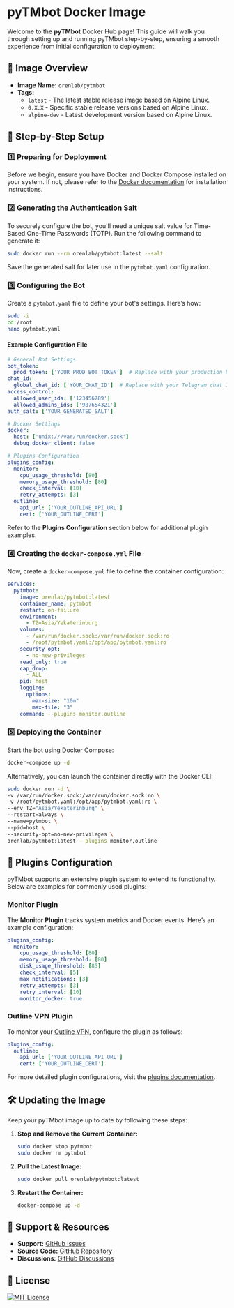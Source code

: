 # pyTMbot Docker Image

Welcome to the **pyTMbot** Docker Hub page! This guide will walk you through setting up and running pyTMbot step-by-step, ensuring a smooth experience from initial configuration to deployment.

## 🐋 Image Overview

- **Image Name:** `orenlab/pytmbot`
- **Tags:**
  - `latest` - The latest stable release image based on Alpine Linux.
  - `0.X.X` - Specific stable release versions based on Alpine Linux.
  - `alpine-dev` - Latest development version based on Alpine Linux.

## 🚀 Step-by-Step Setup

### 1️⃣ Preparing for Deployment

Before we begin, ensure you have Docker and Docker Compose installed on your system. If not, please refer to the [Docker documentation](https://docs.docker.com/get-docker/) for installation instructions.

### 2️⃣ Generating the Authentication Salt

To securely configure the bot, you'll need a unique salt value for Time-Based One-Time Passwords (TOTP). Run the following command to generate it:

```bash
sudo docker run --rm orenlab/pytmbot:latest --salt
```

Save the generated salt for later use in the `pytmbot.yaml` configuration.

### 3️⃣ Configuring the Bot

Create a `pytmbot.yaml` file to define your bot's settings. Here’s how:

```bash
sudo -i
cd /root
nano pytmbot.yaml
```

#### Example Configuration File

```yaml
# General Bot Settings
bot_token:
  prod_token: ['YOUR_PROD_BOT_TOKEN']  # Replace with your production bot token.
chat_id:
  global_chat_id: ['YOUR_CHAT_ID']  # Replace with your Telegram chat ID.
access_control:
  allowed_user_ids: ['123456789']
  allowed_admins_ids: ['987654321']
auth_salt: ['YOUR_GENERATED_SALT']

# Docker Settings
docker:
  host: ['unix:///var/run/docker.sock']
  debug_docker_client: false

# Plugins Configuration
plugins_config:
  monitor:
    cpu_usage_threshold: [80]
    memory_usage_threshold: [80]
    check_interval: [10]
    retry_attempts: [3]
  outline:
    api_url: ['YOUR_OUTLINE_API_URL']
    cert: ['YOUR_OUTLINE_CERT']
```

Refer to the **Plugins Configuration** section below for additional plugin examples.

### 4️⃣ Creating the `docker-compose.yml` File

Now, create a `docker-compose.yml` file to define the container configuration:

```yaml
services:
  pytmbot:
    image: orenlab/pytmbot:latest
    container_name: pytmbot
    restart: on-failure
    environment:
      - TZ=Asia/Yekaterinburg
    volumes:
      - /var/run/docker.sock:/var/run/docker.sock:ro
      - /root/pytmbot.yaml:/opt/app/pytmbot.yaml:ro
    security_opt:
      - no-new-privileges
    read_only: true
    cap_drop:
      - ALL
    pid: host
    logging:
      options:
        max-size: "10m"
        max-file: "3"
    command: --plugins monitor,outline
```

### 5️⃣ Deploying the Container

Start the bot using Docker Compose:

```bash
docker-compose up -d
```

Alternatively, you can launch the container directly with the Docker CLI:

```bash
sudo docker run -d \
-v /var/run/docker.sock:/var/run/docker.sock:ro \
-v /root/pytmbot.yaml:/opt/app/pytmbot.yaml:ro \
--env TZ="Asia/Yekaterinburg" \
--restart=always \
--name=pytmbot \
--pid=host \
--security-opt=no-new-privileges \
orenlab/pytmbot:latest --plugins monitor,outline
```

## 🔌 Plugins Configuration

pyTMbot supports an extensive plugin system to extend its functionality. Below are examples for commonly used plugins:

### Monitor Plugin

The **Monitor Plugin** tracks system metrics and Docker events. Here’s an example configuration:

```yaml
plugins_config:
  monitor:
    cpu_usage_threshold: [80]
    memory_usage_threshold: [80]
    disk_usage_threshold: [85]
    check_interval: [5]
    max_notifications: [3]
    retry_attempts: [3]
    retry_interval: [10]
    monitor_docker: true
```

### Outline VPN Plugin

To monitor your [Outline VPN](https://getoutline.org/), configure the plugin as follows:

```yaml
plugins_config:
  outline:
    api_url: ['YOUR_OUTLINE_API_URL']
    cert: ['YOUR_OUTLINE_CERT']
```

For more detailed plugin configurations, visit the [plugins documentation](https://github.com/orenlab/pytmbot/blob/master/docs/plugins.md).

## 🛠️ Updating the Image

Keep your pyTMbot image up to date by following these steps:

1. **Stop and Remove the Current Container:**

   ```bash
   sudo docker stop pytmbot
   sudo docker rm pytmbot
   ```

2. **Pull the Latest Image:**

   ```bash
   sudo docker pull orenlab/pytmbot:latest
   ```

3. **Restart the Container:**

   ```bash
   docker-compose up -d
   ```

## 👾 Support & Resources

- **Support:** [GitHub Issues](https://github.com/orenlab/pytmbot/issues)
- **Source Code:** [GitHub Repository](https://github.com/orenlab/pytmbot/)
- **Discussions:** [GitHub Discussions](https://github.com/orenlab/pytmbot/discussions)

## 📜 License

[![MIT License](https://img.shields.io/badge/License-MIT-green.svg)](https://choosealicense.com/licenses/mit/)